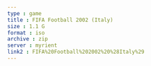 ```yaml
---
type : game
title : FIFA Football 2002 (Italy)
size : 1.1 G
format : iso
archive : zip
server : myrient
link2 : FIFA%20Football%202002%20%28Italy%29
---
```

